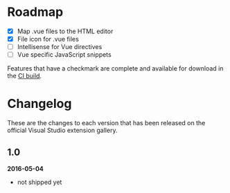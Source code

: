 # Roadmap

- [x] Map .vue files to the HTML editor
- [x] File icon for .vue files
- [ ] Intellisense for Vue directives
- [ ] Vue specific JavaScript snippets

Features that have a checkmark are complete and available for
download in the
[CI build](http://vsixgallery.com/extension/6ac8e91a-ade2-4e25-a8e1-a779dd6aeca3/).

# Changelog

These are the changes to each version that has been released
on the official Visual Studio extension gallery.

## 1.0

**2016-05-04**

- not shipped yet